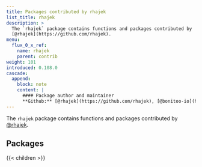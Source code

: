 ```yaml
---
title: Packages contributed by rhajek
list_title: rhajek
description: >
  The `rhajek` package contains functions and packages contributed by
  [@rhajek](https://github.com/rhajek).
menu:
  flux_0_x_ref:
    name: rhajek
    parent: contrib
weight: 101
introduced: 0.108.0
cascade:
  append:
    block: note
    content: |
      #### Package author and maintainer
      **Github:** [@rhajek](https://github.com/rhajek), [@bonitoo-io](https://github.com/bonitoo-io)
---
```


The `rhajek` package contains functions and packages contributed by
[@rhajek](https://github.com/rhajek).

## Packages

{{< children >}}